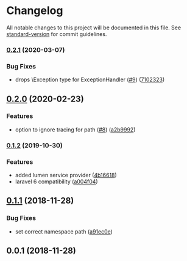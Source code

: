 # Changelog

All notable changes to this project will be documented in this file. See [standard-version](https://github.com/conventional-changelog/standard-version) for commit guidelines.

### [0.2.1](https://github.com/GlueDev/laravel-stackdriver/compare/v0.2.0...v0.2.1) (2020-03-07)


### Bug Fixes

* drops \Exception type for ExceptionHandler ([#9](https://github.com/GlueDev/laravel-stackdriver/issues/9)) ([7102323](https://github.com/GlueDev/laravel-stackdriver/commit/7102323d54fd9d33f26e87bffd25182400f2bd4f))

## [0.2.0](https://github.com/GlueDev/laravel-stackdriver/compare/v0.1.2...v0.2.0) (2020-02-23)


### Features

* option to ignore tracing for path ([#8](https://github.com/GlueDev/laravel-stackdriver/issues/8)) ([a2b9992](https://github.com/GlueDev/laravel-stackdriver/commit/a2b99929167eb02a6d8bd5d4f0a12c065b7fc416))

### [0.1.2](https://github.com/GlueDev/laravel-stackdriver/compare/v0.1.1...v0.1.2) (2019-10-30)


### Features

* added lumen service provider ([4b16618](https://github.com/GlueDev/laravel-stackdriver/commit/4b1661897acb543ab80312248d8ee7eb5732c69a))
* laravel 6 compatibility ([a004f04](https://github.com/GlueDev/laravel-stackdriver/commit/a004f04c552d40b41dacffe41f666642a4f16d53))

<a name="0.1.1"></a>
## [0.1.1](https://github.com/GlueDev/laravel-stackdriver/compare/v0.1.0...v0.1.1) (2018-11-28)


### Bug Fixes

* set correct namespace path ([a91ec0e](https://github.com/GlueDev/laravel-stackdriver/commit/a91ec0e))



<a name="0.0.1"></a>
## 0.0.1 (2018-11-28)
